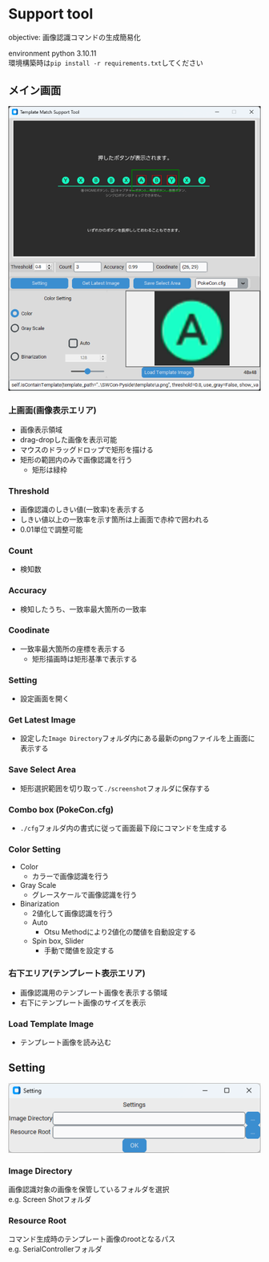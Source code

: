 # Support tool
objective: 画像認識コマンドの生成簡易化

environment
python 3.10.11\
環境構築時は`pip install -r requirements.txt`してください

## メイン画面
![Alt text](./src/image2.png)
### 上画面(画像表示エリア)
- 画像表示領域
- drag-dropした画像を表示可能
- マウスのドラッグドロップで矩形を描ける
- 矩形の範囲内のみで画像認識を行う
    - 矩形は緑枠


### Threshold
- 画像認識のしきい値(一致率)を表示する
- しきい値以上の一致率を示す箇所は上画面で赤枠で囲われる
- 0.01単位で調整可能

### Count
- 検知数

### Accuracy
- 検知したうち、一致率最大箇所の一致率

### Coodinate
- 一致率最大箇所の座標を表示する
    - 矩形描画時は矩形基準で表示する  

### Setting
- 設定画面を開く

### Get Latest Image
- 設定した`Image Directory`フォルダ内にある最新のpngファイルを上画面に表示する

### Save Select Area
- 矩形選択範囲を切り取って`./screenshot`フォルダに保存する

### Combo box (PokeCon.cfg)
- `./cfg`フォルダ内の書式に従って画面最下段にコマンドを生成する

### Color Setting
- Color
    - カラーで画像認識を行う
- Gray Scale
    - グレースケールで画像認識を行う
- Binarization
    - 2値化して画像認識を行う
    - Auto
        - Otsu Methodにより2値化の閾値を自動設定する
    - Spin box, Slider
        - 手動で閾値を設定する

### 右下エリア(テンプレート表示エリア)
- 画像認識用のテンプレート画像を表示する領域
- 右下にテンプレート画像のサイズを表示

### Load Template Image
- テンプレート画像を読み込む




## Setting
![Alt text](./src/image.png)

### Image Directory
画像認識対象の画像を保管しているフォルダを選択\
e.g. Screen Shotフォルダ

### Resource Root
コマンド生成時のテンプレート画像のrootとなるパス\
e.g. SerialControllerフォルダ

